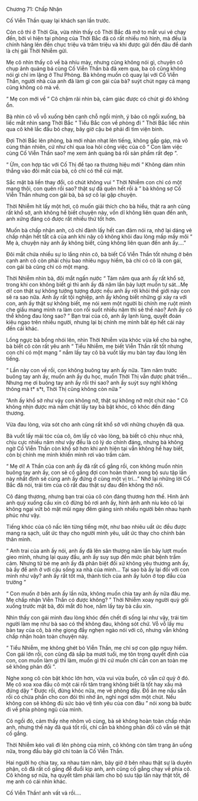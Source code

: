 




Chương 71: Chấp Nhận


Cố Viễn Thần quay lại khách sạn lần trước.

Còn cô thì ở Thời Gia, vừa nhìn thấy cô Thời Bắc đã mở to mắt vui vẻ chạy đến, bởi vì hiện tại phòng của Thời Bắc đã có rất nhiều mô hình, mà đều là chính hãng lên đến chục triệu và trăm triệu và khi được gửi đến đâu để danh là chị gái Thời Nhiễm gửi.

Mẹ cô nhìn thấy cô về bà nhíu mày, nhưng cũng không nói gì, chuyện cô chụp ảnh quảng bá cùng Cố Viễn Thần bà đã xem qua, ba cô cũng không nói gì chỉ im lặng ở Thư Phòng. Bà không muốn cô quay lại với Cố Viễn Thần, người nhà của anh đã làm gì con gái của bà? suýt chút ngay cả mạng cũng không có mà về.

“ Mẹ con mới về ” Cô chậm rãi nhìn bà, cảm giác được có chút gì đó không ổn.

Bà nhìn cô vỗ vỗ xuống bên cạnh chỗ ngồi mình, ý bảo cô ngồi xuống, bà liếc mắt nhìn sang Thời Bắc “ Tiểu Bắc con về phòng đi ” Thời Bắc liếc nhìn qua cô khẽ lắc đầu bỏ chạy, bây giờ cậu bé phải đi tìm viện binh.

Đợi Thời Bắc lên phòng, bà mới nhàn nhạt lên tiếng, không gấp gáp, mà vô cùng thản nhiên, cứ như chỉ qua loa hỏi công việc của cô “ Con làm việc cùng Cố Viễn Thần sao? mẹ xem ảnh quảng bá rồi sản phẩm rất đẹp ”.



“ Ừm, con hợp tác với Cố Thị để tạo ra thương hiệu mới ” Không dám nhìn thẳng vào đôi mắt của bà, cô chỉ có thể cúi mặt.

Sắc mặt bà liền thay đổi, có chút không vui “ Thời Nhiễm con chỉ có một mạng thôi, con quên rồi sao? thật sự đã quên hết rồi à ” bà không sợ Cố Viễn Thần nhưng con gái bà, bà sợ cô lại gặp chuyện.

Thời Nhiễm hít lấy một hơi, cô muốn giải thích cho bà hiểu, thật ra anh cũng rất khổ sở, anh không hề biết chuyện này, vốn dĩ không liên quan đến anh, anh xứng đáng có được rất nhiều thứ tốt hơn.

Muốn bà chấp nhận anh, cô chỉ đành lấy hết can đảm nói ra, nhớ lại dáng vẻ chấp nhận hết tẩt cả của anh khi nãy cô không khỏi đau lòng mấp mấy môi “ Mẹ à, chuyện này anh ấy không biết, cũng không liên quan đến anh ấy....”

Đôi mắt chứa nhiều sự lo lắng nhìn cô, bà biết Cố Viễn Thần tốt nhưng ở bên cạnh anh cô còn phải chịu bao nhiêu nguy hiểm, bà chỉ có cô là con gái, con gái bà cũng chỉ có một mạng.

Thời Nhiễm nhìn bà, đôi mắt ngấn nước “ Tám năm qua anh ấy rất khổ sở, trong khi con không biết gì thì anh ấy đã năm lần bảy lượt muốn tự sát...Mẹ ơi! con thật sự không tưởng tượng được nếu anh ấy rời khỏi thế giới này con sẽ ra sao nữa. Anh ấy rất tội nghiệp, anh ấy không biết những gì xảy ra với con, anh ấy thật sự không biết, mẹ nói xem một người bị chính mẹ ruột mình che giấu mang mình ra làm con rối suốt nhiều năm thì sẽ thế nào? Anh ấy có thể không đau lòng sao? ” Bạn trai của cô, anh ấy lạnh lùng, quyết đoán kiêu ngạo trên nhiều người, nhưng lại bị chính mẹ mình bắt ép hết cái này đến cái khác.

Lồng ngực bà bổng nhói lên, nhìn Thời Nhiễm vừa khóc vừa kể cho bà nghe, bà biết cô còn rất yêu anh “ Tiểu Nhiễm, mẹ biết Viễn Thần rất tốt nhưng con chỉ có một mạng ” nắm lấy tay cô bà vuốt lấy mu bàn tay đau lòng lên tiếng.

“ Lần này con về rồi, con không buông tay anh ấy nữa. Tám năm trước buông tay anh ấy, muốn anh ấy du học, muốn Thời Thị vẫn được phát triển... Nhưng mẹ ơi buông tay anh ấy rồi thì sao? anh ấy suýt suy nghĩ không thông mà t* s*t, Thời Thị cũng không còn nữa ”

“Anh ấy khổ sở như vậy con không nỡ, thật sự không nỡ một chút nào ” Cô không nhịn được mà nắm chặt lấy tay bà bật khóc, cô khóc đến đáng thương.



Vừa đau lòng, vừa sót cho anh cũng rất khổ sở với những chuyện đã qua.

Bà vuốt lấy mái tóc của cô, ôm lấy cô vào lòng, bà biết cô chịu nhục nhã, chịu cực nhiều năm như vậy đều là có lý do chính đáng, nhưng bà không ngờ Cố Viễn Thần còn khổ sở hơn khi anh hiện tại vẫn không hề hay biết, còn bị chính mẹ mình khiến mình rơi vào trầm cảm.

“ Mẹ ơi! A Thần của con anh ấy đã rất cố gắng rồi, con không muốn nhìn buông tay anh ấy, con sẽ cố gắng đợi con hoàn thành xong bộ sưu tập lần này nhất định sẽ cùng anh ấy đứng ở cùng một vị trí...” Nhớ lại những lời Cố Bắc đã nói, trái tim của cô rất đau thật sự đau đến không thở nổi.

Cô đáng thương, nhưng bạn trai của cô còn đáng thương hơn thế. Hình ảnh anh quỳ xuống cầu xin cô đừng bỏ rơi anh ấy, hình ảnh anh níu kéo cô lại không ngại vứt bỏ mặt mũi ngay đêm giáng sinh nhiều người bên nhau hạnh phúc như vậy.

Tiếng khóc của cô nấc lên từng tiếng một, như bao nhiêu uất ức đều được mang ra sạch, uất ức thay cho người mình yêu, uất ức thay cho chính bản thân mình.

“ Anh trai của anh ấy nói, anh ấy đã lên sân thượng năm lần bảy lượt muốn gieo mình, nhưng lại quay đầu, anh ấy suy sụp đến mức phát bệnh trầm cảm. Nhưng từ bé mẹ anh ấy đã phân biệt đối xử không yêu thương anh ấy, bà ấy để anh ở với cậu sống xa nhà của mình... Tại sao bà ấy lại đối với con mình như vậy? anh ấy rất tốt mà, thành tích của anh ấy luôn ở top đầu của trường ”

“ Con muốn ở bên anh ấy lần nữa, không muốn chia tay anh ấy nữa đâu mẹ. Mẹ chấp nhận Viễn Thần có được không? ” Thời Nhiễm xoay người quỳ gối xuống trước mặt bà, đôi mắt đỏ hoe, nắm lấy tay bà cầu xin.

Nhìn thấy con gái mình đau lòng khóc đến chết đi sống lại như vậy, trái tim người làm mẹ như bà sao có thể không đau, không sót chứ. Vỗ vỗ lấy mu bàn tay của cô, bà nhẹ giọng đầy nghẹn ngào nói với cô, nhưng vẫn không chấp nhận hoàn toàn chuyện này.



“ Tiểu Nhiễm, mẹ không ghét bỏ Viễn Thần, mẹ chỉ sợ con gặp nguy hiểm. Con gái lớn rồi, con cũng đã sắp ba mươi tuổi, mẹ tôn trọng quyết định của con, con muốn làm gì thì làm, muốn gì thì cứ muốn chỉ cần con an toàn mẹ sẽ không phản đối ”.

Nghe xong cô còn bật khóc lớn hơn, vừa vui vừa buồn, cô vẫn cứ quỳ ở đó. Mẹ cô xoa xoa đầu cô một cái rồi tâm trạng không biết là tốt hay xấu mà đứng dậy “ Được rồi, đừng khóc nữa, mẹ về phòng đây. Đồ ăn mẹ nấu sẵn rồi có chừa phẩn cho con đói thì nhớ ăn, nghỉ ngơi sớm một chút. Nếu không con sẽ không đủ sức bảo vệ tình yêu của con đâu ” nói xong bà bước đi về phía phòng ngủ của mình.

Cô ngồi đó, cảm thấy nhẹ nhõm vô cùng, bà sẽ không hoàn toàn chấp nhận anh, nhưng thế này đã quá tốt rồi, chỉ cần bà không phản đối cô vẫn sẽ thật cố gắng.

Thời Nhiễm kéo vali đi lên phòng của mình, cô không còn tâm trạng ăn uống nữa, trong đầu bây giờ chỉ toàn là Cố Viễn Thần.

Hai người họ chia tay, xa nhau tám năm, bây giờ ở bên nhau thật sự là duyên phận, cô đã rất cố gắng để đuổi kịp anh, anh cũng cố gắng chạy về phía cô. Cô không sợ nữa, hạ quyết tâm phải làm cho bộ sưu tập lần này thật tốt, để mẹ anh có cái nhìn khác.

Cố Viễn Thần! anh vất vả rồi....




